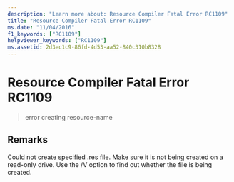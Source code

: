 ```yaml
---
description: "Learn more about: Resource Compiler Fatal Error RC1109"
title: "Resource Compiler Fatal Error RC1109"
ms.date: "11/04/2016"
f1_keywords: ["RC1109"]
helpviewer_keywords: ["RC1109"]
ms.assetid: 2d3ec1c9-86fd-4d53-aa52-840c310b8328
---
```

# Resource Compiler Fatal Error RC1109

> error creating resource-name

## Remarks

Could not create specified .res file. Make sure it is not being created on a read-only drive. Use the /V option to find out whether the file is being created.
